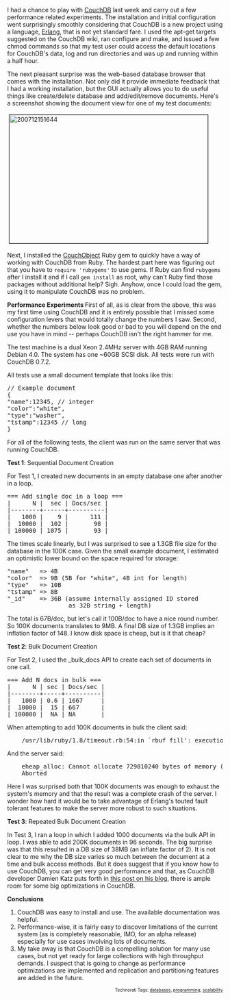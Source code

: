 I had a chance to play with <a href="http://couchdb.org/CouchDB/CouchDBWeb.nsf/Home?OpenForm">CouchDB</a> last week and carry out a few performance related experiments.  The installation and initial configuration went surprisingly smoothly considering that CouchDB is a new project using a language, <a href="http://www.erlang.org/">Erlang</a>, that is not yet standard fare.  I used the apt-get targets suggested on the CouchDB wiki, ran configure and make, and issued a few chmod commands so that my test user could access the default locations for CouchDB's data, log and run directories and was up and running within a half hour.

The next pleasant surprise was the web-based database browser that comes with the installation.  Not only did it provide immediate feedback that I had a working installation, but the GUI actually allows you to do useful things like create/delete database and add/edit/remove documents.  Here's a screenshot showing the document view for one of my test documents:

<img src="http://userprimary.net/user/wp-content/uploads/2007/12/200712151644.jpg" height="300" width="464" border="1" hspace="4" vspace="4" alt="200712151644" />

Next, I installed the <a href="http://couchobject.rubyforge.org/">CouchObject</a> Ruby gem to quickly have a way of working with CouchDB from Ruby.  The hardest part here was figuring out that you have to <span style="font-family:monospace;font-size:9pt;">require 'rubygems'</span> to use gems.  If Ruby can find <span style="font-family:monospace;font-size:9pt;">rubygems</span> after I install it and if I call <span style="font-family:monospace;font-size:9pt;">gem install</span> as root, why can't Ruby find those packages without additional help?  Sigh.  Anyhow, once I could load the gem, using it to manipulate CouchDB was no problem.

<strong>Performance Experiments
</strong>
First of all, as is clear from the above, this was my first time using CouchDB and it is entirely possible that I missed some configuration levers that would totally change the numbers I saw.  Second, whether the numbers below look good or bad to you will depend on the end use you have in mind -- perhaps CouchDB isn't the right hammer for me.

The test machine is a dual Xeon 2.4MHz server with 4GB RAM running Debian 4.0.  The system has one ~60GB SCSI disk.  All tests were run with CouchDB 0.7.2.

All tests use a small document template that looks like this:

<pre>
// Example document
{
"name":12345, // integer
"color":"white",
"type":"washer",
"tstamp":12345 // long
} </pre>

For all of the following tests, the client was run on the same server that was running CouchDB.

<strong>Test 1</strong>: Sequential Document Creation

For Test 1, I created new documents in an empty database one after another in a loop.

<pre>
=== Add single doc in a loop ===
|      N |  sec | Docs/sec |
|--------+------+----------|
|   1000 |    9 |      111 |
|  10000 |  102 |       98 |
| 100000 | 1075 |       93 |
</pre>

The times scale linearly, but I was surprised to see a 1.3GB file size for the database in the 100K case.  Given the small example document, I estimated an optimistic lower bound on the space required for storage:

<pre>
"name"   => 4B
"color"  => 9B (5B for "white", 4B int for length)
"type"   => 10B
"tstamp" => 8B
"_id"    => 36B (assume internally assigned ID stored
                 as 32B string + length)
</pre>


The total is 67B/doc, but let's call it 100B/doc to have a nice round number.  So 100K documents translates to 9MB.  A final DB size of 1.3GB implies an inflation factor of 148.  I know disk space is cheap, but is it that cheap?


<strong>Test 2</strong>: Bulk Document Creation

For Test 2, I used the _bulk_docs API to create each set of documents in one call.

<pre>
=== Add N docs in bulk ===
|      N | sec | Docs/sec |
|--------+-----+----------|
|   1000 | 0.6 | 1667     |
|  10000 |  15 | 667      |
| 100000 |  NA | NA       |
</pre>

When attempting to add 100K documents in bulk the client said:
<pre>
    /usr/lib/ruby/1.8/timeout.rb:54:in `rbuf_fill': execution expired (Timeout::Error)
</pre>

And the server said:
<pre>
    eheap_alloc: Cannot allocate 729810240 bytes of memory (of type "heap").
    Aborted
</pre>

Here I was surprised both that 100K documents was enough to exhaust the system's memory and that the result was a complete crash of the server.  I wonder how hard it would be to take advantage of Erlang's touted fault tolerant features to make the server more robust to such situations.

<strong>Test 3</strong>: Repeated Bulk Document Creation

In Test 3, I ran a loop in which I added 1000 documents via the bulk API in loop.  I was able to add 200K documents in 96 seconds.  The big surprise was that this resulted in a DB size of 38MB (an inflate factor of 2).  It is not clear to me why the DB size varies so much between the document at a time and bulk access methods.  But it does suggest that if you know how to use CouchDB, you can get very good performance and that, as CouchDB developer Damien Katz puts forth in <a href="http://damienkatz.net/2007/12/thoughts_on_opt.html">this post on his blog</a>, there is ample room for some big optimizations in CouchDB.

<strong>Conclusions</strong>

<ol>
<li>CouchDB was easy to install and use.  The available documentation was helpful.</li>
<li>Performance-wise, it is fairly easy to discover limitations of the current system (as is completely reasonable, IMO, for an alpha release) especially for use cases involving lots of documents.</li>
<li>My take away is that CouchDB is a compelling solution for many use cases, but not yet ready for large collections with high throughput demands.  I suspect that is going to change as performance optimizations are implemented and replication and partitioning features are added in the future.</li>
</ol>



<!-- technorati tags start --><p style="text-align:right;font-size:10px;">Technorati Tags: <a href="http://www.technorati.com/tag/databases" rel="tag">databases</a>, <a href="http://www.technorati.com/tag/programming" rel="tag">programming</a>, <a href="http://www.technorati.com/tag/scalability" rel="tag">scalability</a></p><!-- technorati tags end -->
